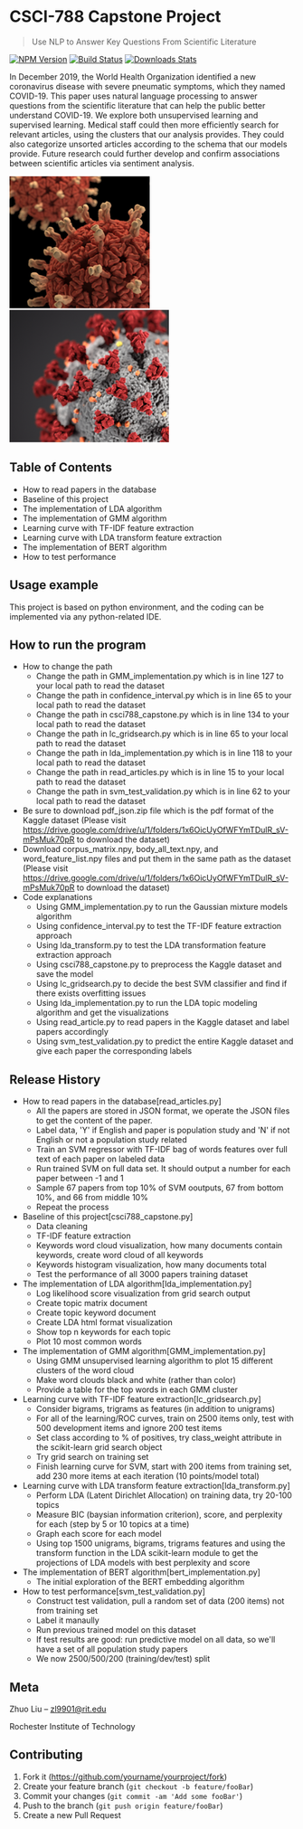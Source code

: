 # CSCI-788 Capstone Project
> Use NLP to Answer Key Questions From Scientific Literature

[![NPM Version][npm-image]][npm-url]
[![Build Status][travis-image]][travis-url]
[![Downloads Stats][npm-downloads]][npm-url]

In December 2019, the World Health Organization identified a new coronavirus disease with severe pneumatic symptoms, which they named COVID-19. This paper uses natural language processing to answer questions from the scientific literature that can help the public better understand COVID-19. We explore both unsupervised learning and supervised learning. Medical staff could then more efficiently search for relevant articles, using the clusters that our analysis provides. They could also categorize unsorted articles according to the schema that our models provide. Future research could further develop and confirm associations between scientific articles via sentiment analysis. 

![](header1.png)
![](header2.png)


## Table of Contents 
- How to read papers in the database
- Baseline of this project
- The implementation of LDA algorithm
- The implementation of GMM algorithm
- Learning curve with TF-IDF feature extraction
- Learning curve with LDA transform feature extraction
- The implementation of BERT algorithm
- How to test performance

## Usage example

This project is based on python environment, and the coding can be implemented via any python-related IDE.

## How to run the program
* How to change the path 
   * Change the path in GMM_implementation.py which is in line 127 to your local path to read the dataset
   * Change the path in confidence_interval.py which is in line 65 to your local path to read the dataset
   * Change the path in csci788_capstone.py which is in line 134 to your local path to read the dataset
   * Change the path in lc_gridsearch.py which is in line 65 to your local path to read the dataset
   * Change the path in lda_implementation.py which is in line 118 to your local path to read the dataset
   * Change the path in read_articles.py which is in line 15 to your local path to read the dataset
   * Change the path in svm_test_validation.py which is in line 62 to your local path to read the dataset
* Be sure to download pdf_json.zip file which is the pdf format of the Kaggle dataset (Please visit https://drive.google.com/drive/u/1/folders/1x6OicUyOfWFYmTDulR_sV-mPsMuk70pR to download the dataset)
* Download corpus_matrix.npy, body_all_text.npy, and word_feature_list.npy files and put them in the same path as the dataset (Please visit https://drive.google.com/drive/u/1/folders/1x6OicUyOfWFYmTDulR_sV-mPsMuk70pR to download the dataset)
* Code explanations
   * Using GMM_implementation.py to run the Gaussian mixture models algorithm
   * Using confidence_interval.py to test the TF-IDF feature extraction approach
   * Using lda_transform.py to test the LDA transformation feature extraction approach
   * Using csci788_capstone.py to preprocess the Kaggle dataset and save the model
   * Using lc_gridsearch.py to decide the best SVM classifier and find if there exists overfitting issues
   * Using lda_implementation.py to run the LDA topic modeling algorithm and get the visualizations
   * Using read_article.py to read papers in the Kaggle dataset and label papers accordingly
   * Using svm_test_validation.py to predict the entire Kaggle dataset and give each paper the corresponding labels


## Release History

* How to read papers in the database[read_articles.py]
    * All the papers are stored in JSON format, we operate the JSON files to get the content of the paper. 
    * Label data, 'Y' if English and paper is population study and 'N' if not English or not a population study related
    * Train an SVM regressor with TF-IDF bag of words features over full text of each paper on labeled data
    * Run trained SVM on full data set. It should output a number for each paper between -1 and 1
    * Sample 67 papers from top 10% of SVM ooutputs, 67 from bottom 10%, and 66 from middle 10%
    * Repeat the process
* Baseline of this project[csci788_capstone.py]
    * Data cleaning
    * TF-IDF feature extraction
    * Keywords word cloud visualization, how many documents contain keywords, create word cloud of all keywords
    * Keywords histogram visualization, how many documents total
    * Test the performance of all 3000 papers training dataset
* The implementation of LDA algorithm[lda_implementation.py]
    * Log likelihood score visualization from grid search output
    * Create topic matrix document
    * Create topic keyword document
    * Create LDA html format visualization
    * Show top n keywords for each topic
    * Plot 10 most common words
* The implementation of GMM algorithm[GMM_implementation.py]
    * Using GMM unsupervised learning algorithm to plot 15 different clusters of the word cloud
    * Make word clouds black and white (rather than color)
    * Provide a table for the top words in each GMM cluster
* Learning curve with TF-IDF feature extraction[lc_gridsearch.py]
    * Consider bigrams, trigrams as features (in addition to unigrams)
    * For all of the learning/ROC curves, train on 2500 items only, test with 500 development items and ignore 200 test items
    * Set class according to % of positives, try class_weight attribute in the scikit-learn grid search object
    * Try grid search on training set
    * Finish learning curve for SVM, start with 200 items from training set, add 230 more items at each iteration (10 points/model total)
* Learning curve with LDA transform feature extraction[lda_transform.py]
    * Perform LDA (Latent Dirichlet Allocation) on training data, try 20-100 topics
    * Measure BIC (baysian information criterion), score, and perplexity for each (step by 5 or 10 topics at a time)
    * Graph each score for each model
    * Using top 1500 unigrams, bigrams, trigrams features and using the transform function in the LDA scikit-learn module to get the projections of LDA models with best perplexity and score
* The implementation of BERT algorithm[bert_implementation.py]
    * The initial exploration of the BERT embedding algorithm
* How to test performance[svm_test_validation.py]
    * Construct test validation, pull a random set of data (200 items) not from training set
    * Label it manaully
    * Run previous trained model on this dataset
    * If test results are good: run predictive model on all data, so we'll have a set of all population study papers
    * We now 2500/500/200 (training/dev/test) split

## Meta

Zhuo Liu  – zl9901@rit.edu

Rochester Institute of Technology


## Contributing

1. Fork it (<https://github.com/yourname/yourproject/fork>)
2. Create your feature branch (`git checkout -b feature/fooBar`)
3. Commit your changes (`git commit -am 'Add some fooBar'`)
4. Push to the branch (`git push origin feature/fooBar`)
5. Create a new Pull Request

<!-- Markdown link & img dfn's -->
[npm-image]: https://img.shields.io/npm/v/datadog-metrics.svg?style=flat-square
[npm-url]: https://npmjs.org/package/datadog-metrics
[npm-downloads]: https://img.shields.io/npm/dm/datadog-metrics.svg?style=flat-square
[travis-image]: https://img.shields.io/travis/dbader/node-datadog-metrics/master.svg?style=flat-square
[travis-url]: https://travis-ci.org/dbader/node-datadog-metrics
[wiki]: https://github.com/yourname/yourproject/wiki

